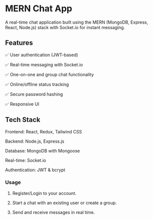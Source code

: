 # MERN Chat App
A real-time chat application built using the MERN (MongoDB, Express, React, Node.js) stack 
with Socket.io for instant messaging.

## Features
✅ User authentication (JWT-based)

✅ Real-time messaging with Socket.io

✅ One-on-one and group chat functionality

✅ Online/offline status tracking

✅ Secure password hashing

✅ Responsive UI

## Tech Stack
Frontend: React, Redux, Tailwind CSS

Backend: Node.js, Express.js

Database: MongoDB with Mongoose

Real-time: Socket.io

Authentication: JWT & bcrypt

### Usage
1. Register/Login to your account.

2. Start a chat with an existing user or create a group.

3. Send and receive messages in real time.
   
